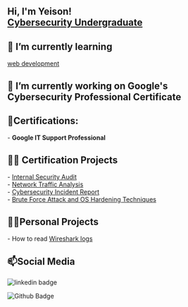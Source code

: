 ## Hi, I'm Yeison! <br> <a href="https://www.linkedin.com/in/yeison-tech/">Cybersecurity Undergraduate</a></h1>

## 🌱 I’m currently learning 
<a href="https://www.freecodecamp.org/ycast_tech" >web development</a>

<h2>🔭 I’m currently working on Google's Cybersecurity Professional Certificate</h2> 

<h2>📜Certifications:</h2> 
  <!-- [Google Cybersecurity Professional]**-->
  - <b><a ref="https://www.coursera.org/account/accomplishments/specialization/certificate/MSKZWB2T5YVT">Google IT Support Professional</a></b> 

  
<h2>👨‍💻 Certification Projects</h2>
  - <a href="https://github.com/ycast-tech/InternalSecurityAudit">Internal Security Audit<br/></a>
  - <a href="https://github.com/ycast-tech/NetworkTrafficAnalysis">Network Traffic Analysis<br/></a>
  - <a href="https://github.com/ycast-tech/CybersecurityIncidentReport">Cybersecurity Incident Report<br/></a>
  - <a href="https://github.com/ycast-tech/BruteForceAndOSHardening">Brute Force Attack and OS Hardening Techniques <br/></a>

<h2>🧑‍💻Personal Projects</h2>
  - How to read <a href="https://github.com/ycast-tech/ReadingWiresharkLogs">Wireshark logs</a>

<h2>📫Social Media</h2>

![linkedin badge](https://img.shields.io/badge/-LinkedIn-000?style=flat-square&logo=Linkedin&logoColor=white&link=https://www.linkedin.com/in/yeison-tech/)

![Github Badge](https://img.shields.io/badge/-Github-000?style=flat-square&logo=Github&logoColor=white&link=https://github.com/ycast-tech)

<!--
**ycast-tech/ycast-tech** is a ✨ _special_ ✨ repository because its `README.md` (this file) appears on your GitHub profile.

Here are some ideas to get you started:

- 🔭 I’m currently working on ...
- 🌱 I’m currently learning ...
- 👯 I’m looking to collaborate on ...
- 🤔 I’m looking for help with ...
- 💬 Ask me about ...
- 📫 How to reach me: ...
- 😄 Pronouns: ...
- ⚡ Fun fact: ...
-->
